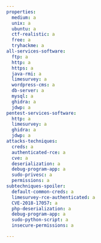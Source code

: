 ```yaml
---
properties:
  medium: a
  unix: a
  ubuntu: a
  ctf-realistic: a
  free: a
  tryhackme: a
all-services-software:
  ftp: a
  http: a
  https: a
  java-rmi: a
  limesurvey: a
  wordpress-cms: a
  db-server: a
  mysql: a
  ghidra: a
  jdwp: a
pentest-services-software:
  http: a
  limesurvey: a
  ghidra: a
  jdwp: a
attacks-techniques:
  creds: a
  authenticated-rce: a
  cve: a
  deserialization: a
  debug-program-app: a
  sudo-privesc: a
  permissions: a
subtechniques-spoiler:
  default-common-creds: a
  limesurvey-rce-authenticated: a
  CVE-2018-17057: a
  php-deserialization: a
  debug-program-app: a
  sudo-python-script: a
  insecure-permissions: a

---
```

